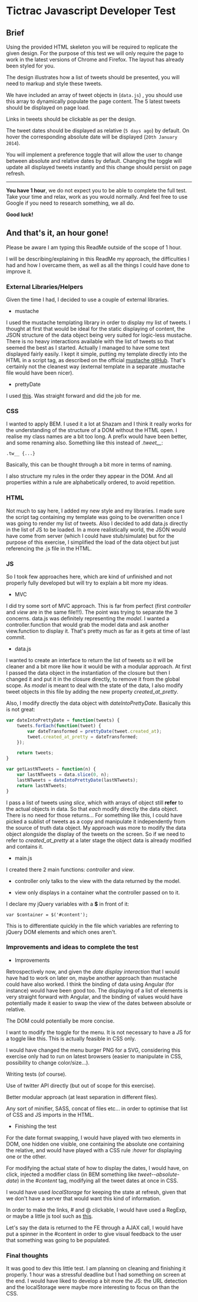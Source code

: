 # Tictrac Javascript Developer Test

## Brief

Using the provided HTML skeleton you will be required to replicate the given design. For the purpose of this test we will only require the page to work in the latest versions of Chrome and Firefox. The layout has already been styled for you.

The design illustrates how a list of tweets should be presented, you will need to markup and style these tweets.


We have included an array of tweet objects in (`data.js`) , you should use this array to dynamically populate the page content. The 5 latest tweets should be displayed on page load.

Links in tweets should be clickable as per the design.

The tweet dates should be displayed as relative (`5 days ago`) by default. On hover the corresponding absolute date will be displayed (`20th January 2014`).

You will implement a preference toggle that will allow the user to change between absolute and relative dates by default. Changing the toggle will update all displayed tweets instantly and this change should persist on page refresh.

---------------------------------------

**You have 1 hour**, we do not expect you to be able to complete the full test. Take your time and relax, work as you would normally. And feel free to use Google if you need to research something, we all do.

**Good luck!**


## And that's it, an hour gone!

Please be aware I am typing this ReadMe outside of the scope of 1 hour.

I will be describing/explaining in this ReadMe my approach, the difficulties I had and how I overcame them, as well as all the things I could have done to improve it.

### External Libraries/Helpers

Given the time I had, I decided to use a couple of external libraries.

- mustache

I used the mustache templating library in order to display my list of tweets. I thought at first that would be ideal for the static displaying of content, the JSON structure of the data object being very suited for logic-less mustache. There is no heavy interactions available with the list of tweets so that seemed the best as I started. Actually I managed to have some text displayed fairly easily.
I kept it simple, putting my template directly into the HTML in a script tag, as described on the official [mustache gitHub](https://github.com/janl/mustache.js#include-templates). That's certainly not the cleanest way (external template in a separate .mustache file would have been nicer).

- prettyDate

I used [this](https://github.com/wylst/pretty-date). Was straight forward and did the job for me.

### CSS

I wanted to apply BEM. I used it a lot at Shazam and I think it really works for the understanding of the structure of a DOM without the HTML open. I realise my class names are a bit too long. A prefix would have been better, and some renaming also. Something like this instead of *.tweet__*:

```
.tw__ {...}

```
Basically, this can be thought through a bit more in terms of naming.

I also structure my rules in the order they appear in the DOM. And all properties within a rule are alphabetically ordered, to avoid repetition.

### HTML

Not much to say here, I added my new style and my libraries. I made sure the script tag containing my template was going to be overwritten once I was going to render my list of tweets. Also I decided to add data.js directly in the list of JS to be loaded. In a more realistically world, the JSON would have come from server (which I could have stub/simulate) but for the purpose of this exercise, I simplified the load of the data object but just referencing the .js file in the HTML.

### JS

So I took few approaches here, which are kind of unfinished and not properly fully developed but will try to explain a bit more my ideas.

- MVC

I did try some sort of MVC approach. This is far from perfect (first *controller* and *view* are in the same file!!!). The point was trying to separate the 3 concerns. data.js was definitely representing the *model*. I wanted a controller.function that would grab the model data and ask another view.function to display it. That's pretty much as far as it gets at time of last commit.

- data.js

I wanted to create an interface to return the list of tweets so it will be cleaner and a bit more like how it would be with a modular approach. At first I passed the data object in the instantiation of the closure but then I changed it and put it in the closure directly, to remove it from the global scope. As *model* is meant to deal with the state of the data, I also modify tweet objects in this file by adding the new property *created_at_pretty*.

Also, I modify directly the data object with *dateIntoPrettyDate*. Basically this is not great:
```js
var dateIntoPrettyDate = function(tweets) {
    tweets.forEach(function(tweet) {
        var dateTransformed = prettyDate(tweet.created_at);
        tweet.created_at_pretty = dateTransformed;
    });

    return tweets;
}

var getLastNTweets = function(n) {
    var lastNTweets = data.slice(0, n);
    lastNTweets = dateIntoPrettyDate(lastNTweets);
    return lastNTweets;
}
```
I pass a list of tweets using *slice*, which with arrays of object still **refer** to the actual objects in data. So that *each* modify directly the data object. There is no need for those returns... For something like this, I could have picked a sublist of tweets as a copy and manipulate it independently from the source of truth data object. My approach was more to modify the data object alongside the display of the tweets on the screen. So if we need to refer to *created_at_pretty* at a later stage the object data is already modified and contains it.

- main.js

I created there 2 main functions: *controller* and *view*.

- controller only talks to the view with the data returned by the model.

- view only displays in a container what the controller passed on to it.

I declare my jQuery variables with a **$** in front of it:

```
var $container = $('#content');
```
This is to differentiate quickly in the file which variables are referring to jQuery DOM elements and which ones aren't.

### Improvements and ideas to complete the test

- Improvements

Retrospectively now, and given the *date display interaction* that I would have had to work on later on, maybe another approach than mustache could have also worked. I think the binding of data using Angular (for instance) would have been good too. The displaying of a list of elements is very straight forward with Angular, and the binding of values would have potentially made it easier to swap the view of the dates between absolute or relative.

The DOM could potentially be more concise.

I want to modify the toggle for the menu. It is not necessary to have a JS for a toggle like this. This is actually feasible in CSS only.

I would have changed the menu burger PNG for a SVG, considering this exercise only had to run on latest browsers (easier to manipulate in CSS, possibility to change color/size...).

Writing tests (of course).

Use of twitter API directly (but out of scope for this exercise).

Better modular approach (at least separation in different files).

Any sort of minifier, SASS, concat of files etc... in order to optimise that list of CSS and JS imports in the HTML.

- Finishing the test

For the date format swapping, I would have played with two elements in DOM, one hidden one visible, one containing the absolute one containing the relative, and would have played with a CSS rule *:hover* for displaying one or the other.

For modifying the actual state of how to display the dates, I would have, on click, injected a modifier class (in BEM something like *tweet--absolute-date*) in the *#content* tag, modifying all the tweet dates at once in CSS.

I would have used *localStorage* for keeping the state at refresh, given that we don't have a server that would want this kind of information.

In order to make the links, # and @ clickable, I would have used a RegExp, or maybe a little js tool such as [this](https://github.com/bryanwoods/autolink-js).

Let's say the data is returned to the FE through a AJAX call, I would have put a spinner in the #content in order to give visual feedback to the user that something was going to be populated.

### Final thoughts

It was good to dev this little test. I am planning on cleaning and finishing it properly. 1 hour was a stressful deadline but I had something on screen at the end. I would have liked to develop a bit more the JS: the URL detection and the localStorage were maybe more interesting to focus on than the CSS.
